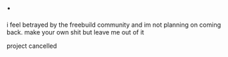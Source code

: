 # .
i feel betrayed by the freebuild community and im not planning on coming back.
make your own shit but leave me out of it

project cancelled

